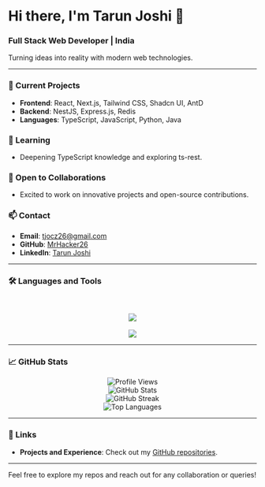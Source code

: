 # Hi there, I'm Tarun Joshi 👋

### Full Stack Web Developer | India

Turning ideas into reality with modern web technologies.

---

### 🚀 Current Projects
- **Frontend**: React, Next.js, Tailwind CSS, Shadcn UI, AntD
- **Backend**: NestJS, Express.js, Redis
- **Languages**: TypeScript, JavaScript, Python, Java

### 🌱 Learning
- Deepening TypeScript knowledge and exploring ts-rest.

### 🤝 Open to Collaborations
- Excited to work on innovative projects and open-source contributions.

### 📫 Contact
- **Email**: tjocz26@gmail.com
- **GitHub**: [MrHacker26](https://github.com/MrHacker26)
- **LinkedIn**: [Tarun Joshi](https://www.linkedin.com/in/tarun-joshi26)

---

### 🛠️ Languages and Tools
<p align="center">
  <div align="center">
    <br></br>
    <img src="https://skillicons.dev/icons?i=typescript,react,tailwind,express,nest,next,nodejs,mongodb,npm,pnpm,vscode,vim"/>
    <br></br>
    <img src="https://skillicons.dev/icons?i=neovim,linux,bash,git,docker,kubernetes,gcp"/>
  </div>
</p>

---

### 📈 GitHub Stats
<p align="center">
  <img src="https://komarev.com/ghpvc/?username=mrhacker26&label=Profile%20views&color=0e75b6&style=flat" alt="Profile Views" />
  <br/>
  <img src="https://github-readme-stats.vercel.app/api?username=mrhacker26&show_icons=true&theme=radical" alt="GitHub Stats" />
  <br/>
  <img src="https://github-readme-streak-stats.herokuapp.com/?user=mrhacker26&theme=radical" alt="GitHub Streak" />
  <br/>
  <img src="https://github-readme-stats.vercel.app/api/top-langs/?username=mrhacker26&layout=compact&theme=radical" alt="Top Languages" />
</p>

---

### 🔗 Links
- **Projects and Experience**: Check out my [GitHub repositories](https://github.com/MrHacker26).

---

Feel free to explore my repos and reach out for any collaboration or queries!
